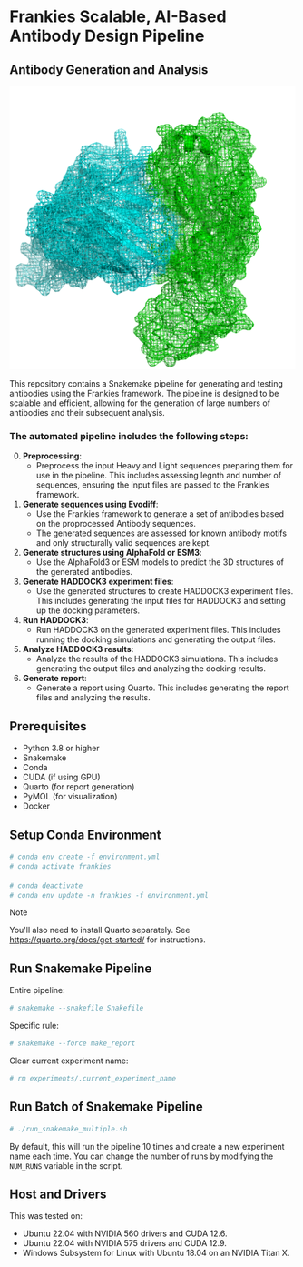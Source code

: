 # Frankies Scalable, AI-Based  Antibody Design Pipeline
## Antibody Generation and Analysis

![](figures/inclusive-laser_mdscoring_2.png)

This repository contains a Snakemake pipeline for generating and testing antibodies using the Frankies framework. The pipeline is designed to be scalable and efficient, allowing for the generation of large numbers of antibodies and their subsequent analysis.

### The automated pipeline includes the following steps:

0. **Preprocessing**: 
    - Preprocess the input Heavy and Light sequences preparing them for use in the pipeline. This includes assessing legnth and number of sequences, ensuring the input files are passed to the Frankies framework.
1. **Generate sequences using Evodiff**: 
    - Use the Frankies framework to generate a set of antibodies based on the proprocessed Antibody sequences.
    - The generated sequences are assessed for known antibody motifs and only structurally valid sequences are kept.
2. **Generate structures using AlphaFold or ESM3**: 
    - Use the AlphaFold3 or ESM models to predict the 3D structures of the generated antibodies.
3. **Generate HADDOCK3 experiment files**:
    - Use the generated structures to create HADDOCK3 experiment files. This includes generating the input files for HADDOCK3 and setting up the docking parameters.
4. **Run HADDOCK3**:
    - Run HADDOCK3 on the generated experiment files. This includes running the docking simulations and generating the output files.
5. **Analyze HADDOCK3 results**:
    - Analyze the results of the HADDOCK3 simulations. This includes generating the output files and analyzing the docking results.
6. **Generate report**:
    - Generate a report using Quarto. This includes generating the report files and analyzing the results.


## Prerequisites
- Python 3.8 or higher
- Snakemake
- Conda
- CUDA (if using GPU)
- Quarto (for report generation)
- PyMOL (for visualization)
- Docker

## Setup Conda Environment
```bash
# conda env create -f environment.yml
# conda activate frankies

# conda deactivate
# conda env update -n frankies -f environment.yml
```

> [!NOTE]  
> You'll also need to install Quarto separately. See https://quarto.org/docs/get-started/ for instructions.


## Run Snakemake Pipeline

Entire pipeline:
```bash
# snakemake --snakefile Snakefile
```

Specific rule:
```bash
# snakemake --force make_report
```

Clear current experiment name:
```bash
# rm experiments/.current_experiment_name
```

## Run Batch of Snakemake Pipeline
```bash
# ./run_snakemake_multiple.sh
```
By default, this will run the pipeline 10 times and create a new experiment name each time. You can change the number of runs by modifying the `NUM_RUNS` variable in the script.

## Host and Drivers
This was tested on:
 - Ubuntu 22.04 with NVIDIA 560 drivers and CUDA 12.6.
 - Ubuntu 22.04 with NVIDIA 575 drivers and CUDA 12.9.
 - Windows Subsystem for Linux with Ubuntu 18.04 on an NVIDIA Titan X.
